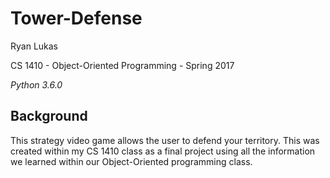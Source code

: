 Tower-Defense
==============

Ryan Lukas

CS 1410 - Object-Oriented Programming - Spring 2017

*Python 3.6.0*

Background
------------

This strategy video game allows the user to defend your territory. This was created within my CS 1410 class as a final project using all the information we learned within our Object-Oriented programming class.
